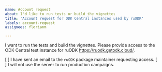 ```yaml
---
name: Account request
about: I'd like to run tests or build the vignettes
title: 'Account request for ODK Central instances used by ruODK'
labels: account-request
assignees: florianm

---
```

I want to run the tests and build the vignettes. 
Please provide access to the ODK Central test instance for ruODK <https://ruodk.getodk.cloud/>.

[ ] I have sent an email to the `ruODK` package maintainer requesting access.
[ ] I will not use the server to run production campaigns.

<!-- 
  This account request is to interact with ruODK's development.
  
  If you'd like to evaluate ODK Central for your own purposes, 
  visit <https://getodk.org/> to request a free cloud trial. 
-->